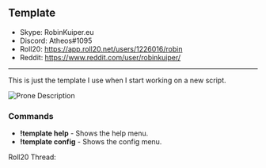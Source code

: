 ## Template

* Skype: RobinKuiper.eu
* Discord: Atheos#1095
* Roll20: https://app.roll20.net/users/1226016/robin
* Reddit: https://www.reddit.com/user/robinkuiper/

---

This is just the template I use when I start working on a new script.

![Prone Description](https://i.imgur.com/UpBHjVh.png "Prone Description")

### Commands

* **!template help** - Shows the help menu.
* **!template config** - Shows the config menu.

Roll20 Thread: 